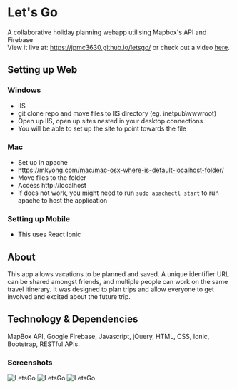 # Let's Go
A collaborative holiday planning webapp utilising Mapbox's API and Firebase<BR>
View it live at: <https://jpmc3630.github.io/letsgo/> or check out a video 
<a href="https://drive.google.com/file/d/16_VjLVkhSITOX831nFPQRijBTiaOLIkF/preview"> here</a>.

## Setting up Web
### Windows
- IIS
- git clone repo and move files to IIS directory (eg. inetpub\wwwroot)
- Open up IIS, open up sites nested in  your desktop connections
- You will be able to set up the site to point towards the file

### Mac
- Set up in apache
- https://mkyong.com/mac/mac-osx-where-is-default-localhost-folder/
- Move files to the folder
- Access http://localhost
- If does not work, you might need to run `sudo apachectl start` to run apache to host the application

### Setting up Mobile
- This uses React Ionic


## About
This app allows vacations to be planned and saved. A unique identifier URL can be shared amongst friends, and multiple people can work on the same travel itinerary. It was designed to plan trips and allow everyone to get involved and excited about the future trip.

## Technology & Dependencies
MapBox API, Google Firebase, Javascript, jQuery, HTML, CSS, Ionic, Bootstrap, RESTful APIs.

### Screenshots
![LetsGo](https://github.com/jpmc3630/letsgo/blob/master/assets/images/image_readme1.png)
![LetsGo](https://github.com/jpmc3630/letsgo/blob/master/assets/images/image_readme2.png)
![LetsGo](https://github.com/jpmc3630/letsgo/blob/master/assets/images/image_readme3.png)
